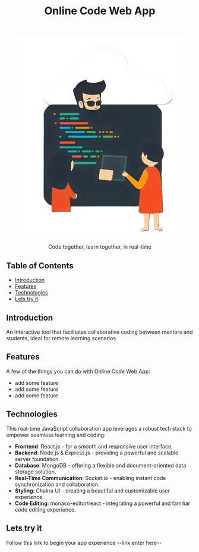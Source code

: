 <h1 align="center"> Online Code Web App </h1> <br>
<p align="center">
  <a>
    <img alt="OnlineCodeWebApp" title="Online Code Web App" src="https://github.com/ApoloAZ/onlinecodewebapp/blob/main/client/public/pikaso_texttoimage_-logo-for-javascript-code-sharing-app-for-teacher-.jpeg" width="450">
  </a>
</p>

<p align="center">
  Code together, learn together, in real-time
</p>

<!-- START doctoc generated TOC please keep comment here to allow auto update -->
<!-- DON'T EDIT THIS SECTION, INSTEAD RE-RUN doctoc TO UPDATE -->

## Table of Contents

- [Introduction](#introduction)
- [Features](#features)
- [Technologies](#technologies)
- [Lets try it](#lets-try-it)

## Introduction

An interactive tool that facilitates collaborative coding between mentors and students, ideal for remote learning scenarios

## Features

A few of the things you can do with Online Code Web App:

* add some feature
* add some feature
* add some feature

## Technologies

This real-time JavaScript collaboration app leverages a robust tech stack to empower seamless learning and coding:

* **Frontend**: React.js - for a smooth and responsive user interface.
* **Backend**: Node.js & Express.js - providing a powerful and scalable server foundation.
* **Database**: MongoDB - offering a flexible and document-oriented data storage solution.
* **Real-Time Communication**: Socket.io - enabling instant code synchronization and collaboration.
* **Styling**: Chakra UI - creating a beautiful and customizable user experience.
* **Code Editing**: monaco-editor/react - integrating a powerful and familiar code editing experience.

## Lets try it
Follow this link to begin your app experience --link enter here--

